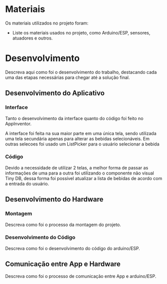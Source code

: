 
# Materiais

Os materiais utilizados no projeto foram:
- Liste os materiais usados no projeto, como Arduino/ESP, sensores, atuadores e outros.

# Desenvolvimento

Descreva aqui como foi o desenvolvimento do trabalho, destacando cada uma das etapas necessárias para chegar até a solução final.

## Desenvolvimento do Aplicativo

### Interface

Tanto o desenvolvimento da interface quanto do código foi feito no AppInventor.

A interface foi feita na sua maior parte em uma única tela, sendo utilizada uma tela secundária apenas para alterar as bebidas selecionáveis. Em outras selecoes foi usado um ListPicker para o usuário selecionar a bebida

### Código

Devido a necessidade de utilizar 2 telas, a melhor forma de passar as informações de uma para a outra foi utilizando o componente não visual Tiny DB, dessa forma foi possível atualizar a lista de bebidas de acordo com a entrada do usuário.

## Desenvolvimento do Hardware

### Montagem

Descreva como foi o processo da montagem do projeto.

### Desenvolvimento do Código

Descreva como foi o desenvolvimento do código do arduino/ESP.

## Comunicação entre App e Hardware

Descreva como foi o processo de comunicação entre App e arduino/ESP.
